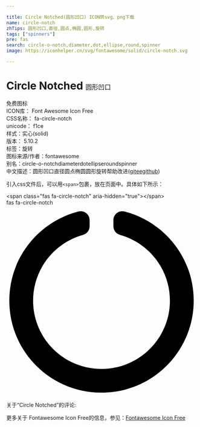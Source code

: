 ```yaml
---

title: Circle Notched(圆形凹口) ICON转svg、png下载
name: circle-notch
zhTips: 圆形凹口,直径,圆点,椭圆,圆形,旋转
tags: ["spinners"]
pre: fas
search: circle-o-notch,diameter,dot,ellipse,round,spinner
image: https://iconhelper.cn/svg/fontawesome/solid/circle-notch.svg

---
```


# Circle Notched  <small style="font-size: 60%;font-weight: 100">圆形凹口</small>


<div class="detail-page">
<p>
<span><span class="badge-success badge">免费图标</span> </span>
<br/>
<span>
ICON库：
<span class="badge-secondary badge">Font Awesome Icon Free</span> 
</span>
<br/>
<span>
CSS名称：
<span class="badge-secondary badge">fa-circle-notch</span> 
</span>
<br/>
<span>
unicode：
<span class="badge-secondary badge">f1ce</span> 
<copy-btn content='f1ce' btn-title=""></copy-btn>
<copy-btn :content='String.fromCodePoint(parseInt("f1ce", 16))' btn-title="复制U"></copy-btn>
</span><br/><span>样式：<span class="badge-light badge">实心(solid)</span></span>
<br/>
<span>
版本：
<span class="badge-secondary badge">5.10.2</span> 
</span><br/><span>标签：<span class="badge-light badge"><router-link to="/tags/spinners.html">旋转</router-link></span></span>
<br/>
<span>图标来源/作者：<span class="badge-light badge">fontawesome</span></span> 
<br/>
<span>别名：<span class="badge-light badge">circle-o-notch</span><span class="badge-light badge">diameter</span><span class="badge-light badge">dot</span><span class="badge-light badge">ellipse</span><span class="badge-light badge">round</span><span class="badge-light badge">spinner</span></span><br/><span class="zh-detail">中文描述：<span class="badge-primary badge">圆形凹口</span><span class="badge-primary badge">直径</span><span class="badge-primary badge">圆点</span><span class="badge-primary badge">椭圆</span><span class="badge-primary badge">圆形</span><span class="badge-primary badge">旋转</span><span class="help-link"><span>帮助改进</span>(<a href="https://gitee.com/liuwave/icon-helper/edit/master/json/fontawesome/solid/circle-notch.json" target="_blank" rel="noopener noreferrer">gitee</a><a href="https://github.com/liuwave/icon-helper/edit/master/json/fontawesome/solid/circle-notch.json" target="_blank" rel="noopener noreferrer">github</a></span>)</span><br/>
</p>
</div>
<div class="alert alert-dark">
  <i class="fas fa-circle-notch fa-xs"></i>
  <i class="fas fa-circle-notch fa-sm"></i>
  <i class="fas fa-circle-notch fa-lg"></i>
  <i class="fas fa-circle-notch fa-2x"></i>
  <i class="fas fa-circle-notch fa-3x"></i>
  <i class="fas fa-circle-notch fa-5x"></i>
  <i class="fas fa-circle-notch fa-7x"></i>
</div>
<div>
  <p>引入css文件后，可以用<code>&lt;span&gt;</code>包裹，放在页面中。具体如下所示：    
  </p>
  <div class="alert alert-primary" style="font-size: 14px">
    &lt;span class="fas fa-circle-notch" aria-hidden="true"&gt;&lt;/span&gt;
    <copy-btn content='<span class="fas fa-circle-notch" aria-hidden="true"></span>'></copy-btn>
  </div>
  <div class="alert alert-secondary">
    <i class="fas fa-circle-notch"
    style="font-size: 24px"
    aria-hidden="true"></i> fas fa-circle-notch
    <copy-btn content="fas fa-circle-notch" btn-title="复制图标名称"></copy-btn>
  </div>
</div>
<div id="svg" class="svg-wrap">
<svg xmlns="http://www.w3.org/2000/svg" viewBox="0 0 512 512"><path d="M288 39.056v16.659c0 10.804 7.281 20.159 17.686 23.066C383.204 100.434 440 171.518 440 256c0 101.689-82.295 184-184 184-101.689 0-184-82.295-184-184 0-84.47 56.786-155.564 134.312-177.219C216.719 75.874 224 66.517 224 55.712V39.064c0-15.709-14.834-27.153-30.046-23.234C86.603 43.482 7.394 141.206 8.003 257.332c.72 137.052 111.477 246.956 248.531 246.667C393.255 503.711 504 392.788 504 256c0-115.633-79.14-212.779-186.211-240.236C302.678 11.889 288 23.456 288 39.056z"/></svg>
</div>
<detail full-name='fa-circle-notch'></detail>
<div>
<p>关于“Circle Notched”的评论:</p>
</div>
<Vssue title="关于“Circle Notched”的评论" ></Vssue>    
<div><p>更多关于  Fontawesome Icon Free的信息，参见：<a target="_blank" href="https://iconhelper.cn/fontawesome.html">Fontawesome Icon Free</a>
</p></div>
